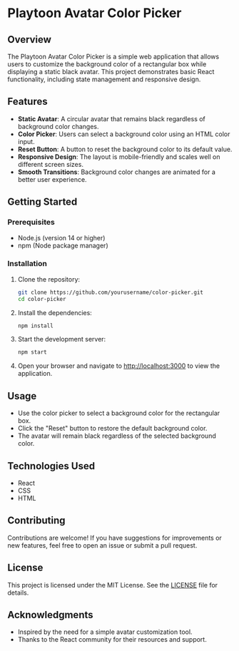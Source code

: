# Playtoon Avatar Color Picker

## Overview

The Playtoon Avatar Color Picker is a simple web application that allows users to customize the background color of a rectangular box while displaying a static black avatar. This project demonstrates basic React functionality, including state management and responsive design.

## Features

- **Static Avatar**: A circular avatar that remains black regardless of background color changes.
- **Color Picker**: Users can select a background color using an HTML color input.
- **Reset Button**: A button to reset the background color to its default value.
- **Responsive Design**: The layout is mobile-friendly and scales well on different screen sizes.
- **Smooth Transitions**: Background color changes are animated for a better user experience.

## Getting Started

### Prerequisites

- Node.js (version 14 or higher)
- npm (Node package manager)

### Installation

1. Clone the repository:
   ```bash
   git clone https://github.com/yourusername/color-picker.git
   cd color-picker
   ```

2. Install the dependencies:
   ```bash
   npm install
   ```

3. Start the development server:
   ```bash
   npm start
   ```

4. Open your browser and navigate to [http://localhost:3000](http://localhost:3000) to view the application.

## Usage

- Use the color picker to select a background color for the rectangular box.
- Click the "Reset" button to restore the default background color.
- The avatar will remain black regardless of the selected background color.

## Technologies Used

- React
- CSS
- HTML

## Contributing

Contributions are welcome! If you have suggestions for improvements or new features, feel free to open an issue or submit a pull request.

## License

This project is licensed under the MIT License. See the [LICENSE](LICENSE) file for details.

## Acknowledgments

- Inspired by the need for a simple avatar customization tool.
- Thanks to the React community for their resources and support.
